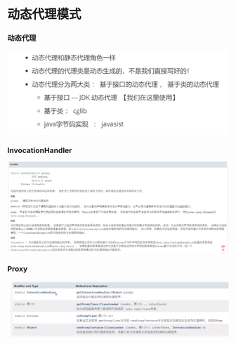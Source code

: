 # 动态代理模式

### 动态代理

![](../.gitbook/assets/image%20%2855%29.png)

### InvocationHandler

![](../.gitbook/assets/image%20%2854%29.png)

### Proxy

![](../.gitbook/assets/image%20%2859%29.png)

